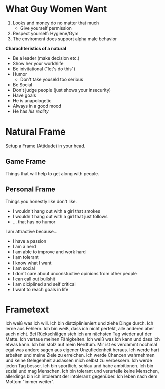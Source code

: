 # What Guy Women Want
1. Looks and money do no matter that much 
	- Give yourself permission
2. Respect yourself: Hygiene/Gym
3. The enviroment does support alpha male behavior

**Charachteristics of a natural**
- Be a leader (make decision etc.)
- Show her your world/life
- Be inivitational ("let's do this") 
- Humor 
	- Don't take youseld too serious
- Be Social
- Don't judge people (just shows your insecurity)
- Have goals
- He is unapologetic
- Always in a good mood 
- He has *his reality*

# Natural Frame
Setup a Frame (Attidude) in your head.

## Game Frame
Things that will help to get along with people. 

## Personal Frame
Things you honestly like don't like. 

- I wouldn't hang out with a girl that smokes 
- I wouldn't hang out with a girl that just follows 
-  ... that has no humor

I am attractive because... 
- I have a passion
- I am a nerd 
- I am able to improve and work hard
- I am tolerant 
- I know what I want 
- I am social 
- I don't care about unconstuctive opinions from other people 
- I can call out bullshit 
- I am diciplined and self critical 
- I want to reach goals in life 

# Frametext
Ich weiß was ich will. Ich bin distziplinieniert und ziehe Dinge durch. 
Ich lerne aus Fehlern. Ich bin weiß, dass ich nicht perfekt, alle anderen aber auch nicht. Bei Rückschlägen steh ich am nächsten Tag wieder auf der Matte. 
Ich vertaue meinen Fähigkeiten. Ich weiß was ich kann und dass ich etwas kann. Ich bin stolz auf mein Nerdtum. Mir ist es verdammt nochmal egal was andere sagen aus eigener Unzufiedenheit heraus. Ich werde hart arbeiten und meine Ziele zu erreichen. Ich werde Chancen wahrnehmen und keine Gelegenheit auslassen mich selbst zu verbessern. Ich werde jeden Tag besser. Ich bin sportlich, schlau und habe ambitionen. Ich bin sozial und mag Menschen. Ich bin tolerant und verurteile keine Menschen, allerdings bin ich intolerant der intoleranz gegenüber. Ich leben nach dem Mottom "immer weiter". 

